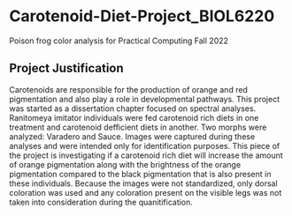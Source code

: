 # Carotenoid-Diet-Project_BIOL6220
Poison frog color analysis for Practical Computing Fall 2022

## Project Justification
Carotenoids are responsible for the production of orange and red pigmentation and also play a role in developmental pathways. This project was started as a dissertation chapter focused on spectral analyses. 
Ranitomeya imitator individuals were fed carotenoid rich diets in one treatment and carotenoid defficient diets in another. Two morphs were analyzed: Varadero and Sauce. Images were captured during these analyses and were intended only for identification purposes. 
This piece of the project is investigating if a carotenoid rich diet will increase the amount of orange pigmentation along with the brightness of the orange pigmentation compared to the black pigmentation that is also present in these individuals. 
Because the images were not standardized, only dorsal coloration was used and any coloration present on the visible legs was not taken into consideration during the quanitification.
###
